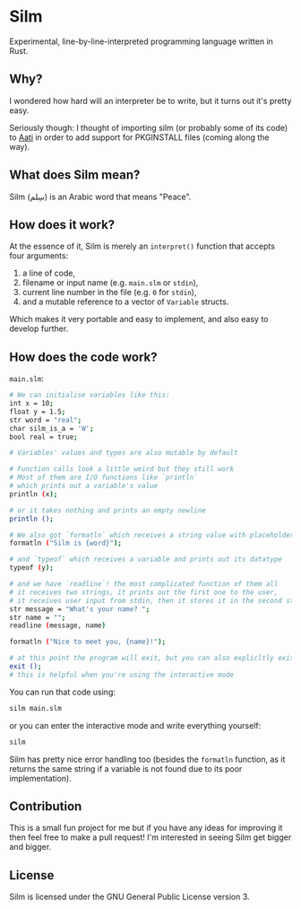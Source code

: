 # Silm

Experimental, line-by-line-interpreted programming language written in Rust.

## Why?

I wondered how hard will an interpreter be to write, but it turns out it's pretty easy.

Seriously though: I thought of importing silm (or probably some of its code) to [Aati](https://github.com/hharas/aati) in order to add support for PKGINSTALL files (coming along the way).

## What does Silm mean?

Silm (سِلم) is an Arabic word that means "Peace".

## How does it work?

At the essence of it, Silm is merely an `interpret()` function that accepts four arguments:
1. a line of code,
2. filename or input name (e.g. `main.slm` or `stdin`),
3. current line number in the file (e.g. `0` for `stdin`),
4. and a mutable reference to a vector of `Variable` structs.

Which makes it very portable and easy to implement, and also easy to develop further.

## How does the code work?

`main.slm`:
```bash
# We can initialise variables like this:
int x = 10;
float y = 1.5;
str word = "real";
char silm_is_a = 'W';
bool real = true;

# Variables' values and types are also mutable by default

# Function calls look a little weird but they still work
# Most of them are I/O functions like `println`
# which prints out a variable's value
println (x);

# or it takes nothing and prints an empty newline
println ();

# We also got `formatln` which receives a string value with placeholders for variables
formatln ("Silm is {word}");

# and `typeof` which receives a variable and prints out its datatype
typeof (y);

# and we have `readline`! the most complicated function of them all
# it receives two strings, it prints out the first one to the user,
# it receives user input from stdin, then it stores it in the second string
str message = "What's your name? ";
str name = "";
readline (message, name)

formatln ("Nice to meet you, {name}!");

# at this point the program will exit, but you can also explicltly exit using:
exit ();
# this is helpful when you're using the interactive mode
```

You can run that code using:
```bash
silm main.slm
```

or you can enter the interactive mode and write everything yourself:
```bash
silm
```

Silm has pretty nice error handling too (besides the `formatln` function, as it returns the same string if a variable is not found due to its poor implementation).

## Contribution

This is a small fun project for me but if you have any ideas for improving it then feel free to make a pull request! I'm interested in seeing Silm get bigger and bigger.

## License

Silm is licensed under the GNU General Public License version 3.
